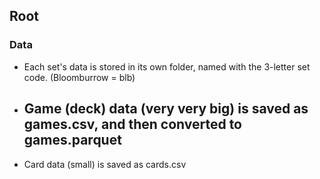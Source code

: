 ## Root

### Data

 * Each set's data is stored in its own folder, named with the 3-letter set code. (Bloomburrow = blb)
 * Game (deck) data (very very big) is saved as games.csv, and then converted to games.parquet
    - 
 * Card data (small) is saved as cards.csv
